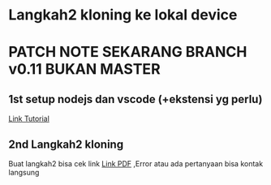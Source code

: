 # Langkah2 kloning ke lokal device
# PATCH NOTE SEKARANG BRANCH v0.11 BUKAN MASTER

## 1st setup nodejs dan vscode (+ekstensi yg perlu)
[Link Tutorial](https://www.youtube.com/watch?v=zuyH4QUuTZk)

## 2nd Langkah2 kloning
Buat langkah2 bisa cek link [Link PDF](https://drive.google.com/file/d/1PfDMXzRHJWWD_7vFxGt0NvwxtksIUvK5/view?usp=sharing)
 ,Error atau ada pertanyaan bisa kontak langsung

